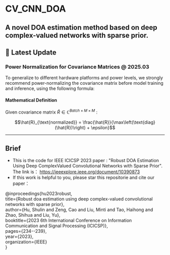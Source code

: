 # CV_CNN_DOA
A novel DOA estimation method based on deep complex-valued networks with sparse prior.
  --- 
## 🚀 Latest Update

### Power Normalization for Covariance Matrices @ 2025.03
To generalize to different hardware platforms and power levels, we strongly recommend power-normalizing the covariance matrix before model training and inference, using the following formula:

#### Mathematical Definition
Given covariance matrix $\hat{R} \in \mathbb{C}^{Batch \times M \times M}$ :  
```math
\hat{R}_{\text{normalized}} = \frac{\hat{R}}{\max\left(\text{diag}(\hat{R})\right) + \epsilon}
```
--- 
## Brief
- This is the code for IEEE ICICSP 2023 paper : "Robust DOA Estimation Using Deep ComplexValued Convolutional Networks with Sparse Prior". The link is： https://ieeexplore.ieee.org/document/10390873
- If this work is helpful to you, please star this  repositorie and cite our paper：

@inproceedings{hu2023robust,<br>
  title={Robust doa estimation using deep complex-valued convolutional networks with sparse prior},<br>
  author={Hu, Shulin and Zeng, Cao and Liu, Minti and Tao, Haihong and Zhao, Shihua and Liu, Yu},<br>
  booktitle={2023 6th International Conference on Information Communication and Signal Processing (ICICSP)},<br>
  pages={234--239},<br>
  year={2023},<br>
  organization={IEEE}<br>
}


